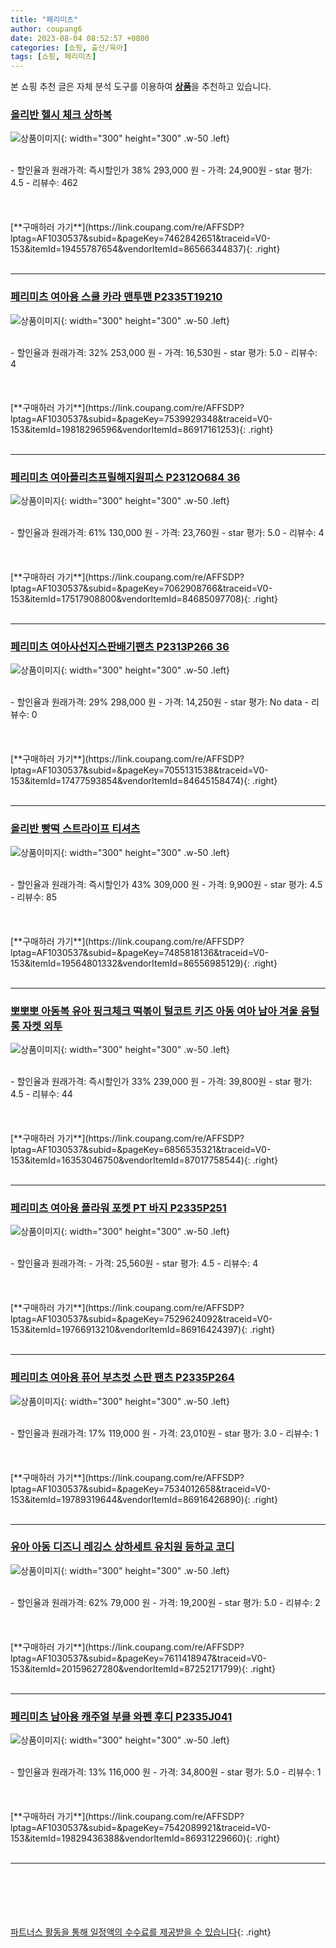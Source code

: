 ```yaml
---
title: "페리미츠"
author: coupang6
date: 2023-08-04 08:52:57 +0800
categories: [쇼핑, 출산/육아]
tags: [쇼핑, 페리미츠]
---
```


본 쇼핑 추천 글은 자체 분석 도구를 이용하여 [**상품**](https://link.coupang.com/a/bao1ui)을 추천하고 있습니다.

### [올리반 헬시 체크 상하복](https://link.coupang.com/re/AFFSDP?lptag=AF1030537&subid=&pageKey=7462842651&traceid=V0-153&itemId=19455787654&vendorItemId=86566344837)

![상품이미지](https://thumbnail6.coupangcdn.com/thumbnails/remote/230x230ex/image/vendor_inventory/cfc8/fcffe36030504e71a4332f6246688421762f70eaa8abde22d7f7827fd2cf.jpg){: width="300" height="300" .w-50 .left}


<br>
- 할인율과 원래가격: 즉시할인가 38%  293,000   원
- 가격: 24,900원
- star 평가: 4.5
- 리뷰수: 462
<br>
<br>
<br>
<br>
[**구매하러 가기**](https://link.coupang.com/re/AFFSDP?lptag=AF1030537&subid=&pageKey=7462842651&traceid=V0-153&itemId=19455787654&vendorItemId=86566344837){: .right}
<br>
<br>

---

### [페리미츠 여아용 스쿨 카라 맨투맨 P2335T19210](https://link.coupang.com/re/AFFSDP?lptag=AF1030537&subid=&pageKey=7539929348&traceid=V0-153&itemId=19818296596&vendorItemId=86917161253)

![상품이미지](https://thumbnail10.coupangcdn.com/thumbnails/remote/230x230ex/image/retail/images/2023/08/18/14/3/bfc02799-185d-4ba0-bbcf-9b0ae38d2349.jpg){: width="300" height="300" .w-50 .left}


<br>
- 할인율과 원래가격: 32%  253,000   원
- 가격: 16,530원
- star 평가: 5.0
- 리뷰수: 4
<br>
<br>
<br>
<br>
[**구매하러 가기**](https://link.coupang.com/re/AFFSDP?lptag=AF1030537&subid=&pageKey=7539929348&traceid=V0-153&itemId=19818296596&vendorItemId=86917161253){: .right}
<br>
<br>

---

### [페리미츠 여아플리츠프릴해지원피스 P2312O684 36](https://link.coupang.com/re/AFFSDP?lptag=AF1030537&subid=&pageKey=7062908766&traceid=V0-153&itemId=17517908800&vendorItemId=84685097708)

![상품이미지](https://thumbnail7.coupangcdn.com/thumbnails/remote/230x230ex/image/vendor_inventory/51a2/ad646b081a0fd5e350d2e1c724328d5e8665f06ccd387600016c5ceb5925.jpg){: width="300" height="300" .w-50 .left}


<br>
- 할인율과 원래가격: 61%  130,000   원
- 가격: 23,760원
- star 평가: 5.0
- 리뷰수: 4
<br>
<br>
<br>
<br>
[**구매하러 가기**](https://link.coupang.com/re/AFFSDP?lptag=AF1030537&subid=&pageKey=7062908766&traceid=V0-153&itemId=17517908800&vendorItemId=84685097708){: .right}
<br>
<br>

---

### [페리미츠 여아사선지스판배기팬츠 P2313P266 36](https://link.coupang.com/re/AFFSDP?lptag=AF1030537&subid=&pageKey=7055131538&traceid=V0-153&itemId=17477593854&vendorItemId=84645158474)

![상품이미지](https://thumbnail9.coupangcdn.com/thumbnails/remote/230x230ex/image/vendor_inventory/dae8/737aa0f4f3131af7e6efb718567bfa7f573bf176ae4df26d63fa3be53c66.jpg){: width="300" height="300" .w-50 .left}


<br>
- 할인율과 원래가격: 29%  298,000   원
- 가격: 14,250원
- star 평가: No data
- 리뷰수: 0
<br>
<br>
<br>
<br>
[**구매하러 가기**](https://link.coupang.com/re/AFFSDP?lptag=AF1030537&subid=&pageKey=7055131538&traceid=V0-153&itemId=17477593854&vendorItemId=84645158474){: .right}
<br>
<br>

---

### [올리반 빵떡 스트라이프 티셔츠](https://link.coupang.com/re/AFFSDP?lptag=AF1030537&subid=&pageKey=7485818136&traceid=V0-153&itemId=19564801332&vendorItemId=86556985129)

![상품이미지](https://thumbnail6.coupangcdn.com/thumbnails/remote/230x230ex/image/vendor_inventory/cfa3/54be9611317af10a189570ad184b0a853499afca4e523f5d62e97547b901.jpg){: width="300" height="300" .w-50 .left}


<br>
- 할인율과 원래가격: 즉시할인가 43%  309,000   원
- 가격: 9,900원
- star 평가: 4.5
- 리뷰수: 85
<br>
<br>
<br>
<br>
[**구매하러 가기**](https://link.coupang.com/re/AFFSDP?lptag=AF1030537&subid=&pageKey=7485818136&traceid=V0-153&itemId=19564801332&vendorItemId=86556985129){: .right}
<br>
<br>

---

### [뽀뽀뽀 아동복 유아 핑크체크 떡볶이 털코트 키즈 아동 여아 남아 겨울 융털 롱 자켓 외투](https://link.coupang.com/re/AFFSDP?lptag=AF1030537&subid=&pageKey=6856535321&traceid=V0-153&itemId=16353046750&vendorItemId=87017758544)

![상품이미지](https://thumbnail9.coupangcdn.com/thumbnails/remote/230x230ex/image/vendor_inventory/8db2/39b6cce3c3c658df79adb18fa4c5dbf838a03a059c5dda0386ce50c9beb2.jpg){: width="300" height="300" .w-50 .left}


<br>
- 할인율과 원래가격: 즉시할인가 33%  239,000   원
- 가격: 39,800원
- star 평가: 4.5
- 리뷰수: 44
<br>
<br>
<br>
<br>
[**구매하러 가기**](https://link.coupang.com/re/AFFSDP?lptag=AF1030537&subid=&pageKey=6856535321&traceid=V0-153&itemId=16353046750&vendorItemId=87017758544){: .right}
<br>
<br>

---

### [페리미츠 여아용 플라워 포켓 PT 바지 P2335P251](https://link.coupang.com/re/AFFSDP?lptag=AF1030537&subid=&pageKey=7529624092&traceid=V0-153&itemId=19766913210&vendorItemId=86916424397)

![상품이미지](https://thumbnail7.coupangcdn.com/thumbnails/remote/230x230ex/image/retail/images/2023/08/18/12/2/4494f4d1-0f8e-4e4f-9324-10c1dcef2e23.jpg){: width="300" height="300" .w-50 .left}


<br>
- 할인율과 원래가격: 
- 가격: 25,560원
- star 평가: 4.5
- 리뷰수: 4
<br>
<br>
<br>
<br>
[**구매하러 가기**](https://link.coupang.com/re/AFFSDP?lptag=AF1030537&subid=&pageKey=7529624092&traceid=V0-153&itemId=19766913210&vendorItemId=86916424397){: .right}
<br>
<br>

---

### [페리미츠 여아용 퓨어 부츠컷 스판 팬츠 P2335P264](https://link.coupang.com/re/AFFSDP?lptag=AF1030537&subid=&pageKey=7534012658&traceid=V0-153&itemId=19789319644&vendorItemId=86916426890)

![상품이미지](https://thumbnail10.coupangcdn.com/thumbnails/remote/230x230ex/image/retail/images/2023/08/18/12/2/d5c98c85-6b95-44f5-a992-30a05a11414f.jpg){: width="300" height="300" .w-50 .left}


<br>
- 할인율과 원래가격: 17%  119,000   원
- 가격: 23,010원
- star 평가: 3.0
- 리뷰수: 1
<br>
<br>
<br>
<br>
[**구매하러 가기**](https://link.coupang.com/re/AFFSDP?lptag=AF1030537&subid=&pageKey=7534012658&traceid=V0-153&itemId=19789319644&vendorItemId=86916426890){: .right}
<br>
<br>

---

### [유아 아동 디즈니 레깅스 상하세트 유치원 등하교 코디](https://link.coupang.com/re/AFFSDP?lptag=AF1030537&subid=&pageKey=7611418947&traceid=V0-153&itemId=20159627280&vendorItemId=87252171799)

![상품이미지](https://thumbnail6.coupangcdn.com/thumbnails/remote/230x230ex/image/vendor_inventory/a048/03372592193992ce4c55ce84ded3b09f844cd710e67fa061fd11be7a9a0b.jpg){: width="300" height="300" .w-50 .left}


<br>
- 할인율과 원래가격: 62%  79,000   원
- 가격: 19,200원
- star 평가: 5.0
- 리뷰수: 2
<br>
<br>
<br>
<br>
[**구매하러 가기**](https://link.coupang.com/re/AFFSDP?lptag=AF1030537&subid=&pageKey=7611418947&traceid=V0-153&itemId=20159627280&vendorItemId=87252171799){: .right}
<br>
<br>

---

### [페리미츠 남아용 캐주얼 부클 와펜 후디 P2335J041](https://link.coupang.com/re/AFFSDP?lptag=AF1030537&subid=&pageKey=7542089921&traceid=V0-153&itemId=19829436388&vendorItemId=86931229660)

![상품이미지](https://thumbnail6.coupangcdn.com/thumbnails/remote/230x230ex/image/vendor_inventory/d5ee/b8ab746a238b25d934faeac987fcc660a7d13a85dad0e3fe0b905ed7b7f5.jpg){: width="300" height="300" .w-50 .left}


<br>
- 할인율과 원래가격: 13%  116,000   원
- 가격: 34,800원
- star 평가: 5.0
- 리뷰수: 1
<br>
<br>
<br>
<br>
[**구매하러 가기**](https://link.coupang.com/re/AFFSDP?lptag=AF1030537&subid=&pageKey=7542089921&traceid=V0-153&itemId=19829436388&vendorItemId=86931229660){: .right}
<br>
<br>

---
<br><br><br><br><br> [파트너스 활동을 통해 일정액의 수수료를 제공받을 수 있습니다](https://link.coupang.com/a/bao1ui){: .right}